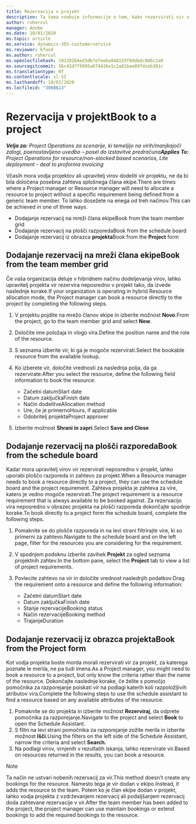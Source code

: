 ```yaml
---
title: Rezervacija v projekt
description: Ta tema vsebuje informacije o tem, kako rezervirati vir v projekt.
author: ruhercul
manager: Annbe
ms.date: 10/01/2020
ms.topic: article
ms.service: dynamics-365-customerservice
ms.reviewer: kfend
ms.author: ruhercul
ms.openlocfilehash: 19128264ed3db7efeeba948155f0ddbdc806c2a0
ms.sourcegitcommit: 56c42d7f5995a674426a1c2a81bae897dceb391c
ms.translationtype: HT
ms.contentlocale: sl-SI
ms.lasthandoff: 10/01/2020
ms.locfileid: "3908613"
---
```

# <a name="book-to-a-project"></a><span data-ttu-id="d49cb-103">Rezervacija v projekt</span><span class="sxs-lookup"><span data-stu-id="d49cb-103">Book to a project</span></span>

<span data-ttu-id="d49cb-104">_**Velja za:** Project Operations za scenarije, ki temeljijo na virih/manjkajoči zalogi, poenostavljeno uvedbo – posel do izstavitve predračuna_</span><span class="sxs-lookup"><span data-stu-id="d49cb-104">_**Applies To:** Project Operations for resource/non-stocked based scenarios, Lite deployment - deal to proforma invoicing_</span></span>

<span data-ttu-id="d49cb-105">Včasih mora vodja projektov ali upravitelj virov dodeliti vir projektu, ne da bi bila določena posebna zahteva splošnega člana ekipe.</span><span class="sxs-lookup"><span data-stu-id="d49cb-105">There are times where a Project manager or Resource manager will need to allocate a resource to project without a specific requirement being defined from a generic team member.</span></span> <span data-ttu-id="d49cb-106">To lahko dosežete na enega od treh načinov.</span><span class="sxs-lookup"><span data-stu-id="d49cb-106">This can be achieved in one of three ways.</span></span>

- <span data-ttu-id="d49cb-107">Dodajanje rezervacij na mreži člana ekipe</span><span class="sxs-lookup"><span data-stu-id="d49cb-107">Book from the team member grid</span></span>
- <span data-ttu-id="d49cb-108">Dodajanje rezervacij na plošči razporeda</span><span class="sxs-lookup"><span data-stu-id="d49cb-108">Book from the schedule board</span></span>
- <span data-ttu-id="d49cb-109">Dodajanje rezervacij iz obrazca **projekta**</span><span class="sxs-lookup"><span data-stu-id="d49cb-109">Book from the **Project** form</span></span>

## <a name="book-from-the-team-member-grid"></a><span data-ttu-id="d49cb-110">Dodajanje rezervacij na mreži člana ekipe</span><span class="sxs-lookup"><span data-stu-id="d49cb-110">Book from the team member grid</span></span>

<span data-ttu-id="d49cb-111">Če vaša organizacija deluje v hibridnem načinu dodeljevanja virov, lahko upravitelj projekta vir rezervira neposredno v projekt tako, da izvede naslednje korake.</span><span class="sxs-lookup"><span data-stu-id="d49cb-111">If your organization is operating in hybrid Resource allocation mode, the Project manager can book a resource directly to the project by completing the following steps.</span></span>

1. <span data-ttu-id="d49cb-112">V projektu pojdite na mrežo članov ekipe in izberite možnost **Novo**.</span><span class="sxs-lookup"><span data-stu-id="d49cb-112">From the project, go to the team member grid and select **New**.</span></span>
2. <span data-ttu-id="d49cb-113">Določite ime položaja in vlogo vira.</span><span class="sxs-lookup"><span data-stu-id="d49cb-113">Define the position name and the role of the resource.</span></span>
3. <span data-ttu-id="d49cb-114">S seznama izberite vir, ki ga je mogoče rezervirati.</span><span class="sxs-lookup"><span data-stu-id="d49cb-114">Select the bookable resource from the available lookup.</span></span>
4. <span data-ttu-id="d49cb-115">Ko izberete vir, določite vrednosti za naslednja polja, da ga rezervirate:</span><span class="sxs-lookup"><span data-stu-id="d49cb-115">After you select the resource, define the following field information to book the resource:</span></span>

    - <span data-ttu-id="d49cb-116">Začetni datum</span><span class="sxs-lookup"><span data-stu-id="d49cb-116">Start date</span></span>
    - <span data-ttu-id="d49cb-117">Datum zaključka</span><span class="sxs-lookup"><span data-stu-id="d49cb-117">Finish date</span></span>
    - <span data-ttu-id="d49cb-118">Način dodelitve</span><span class="sxs-lookup"><span data-stu-id="d49cb-118">Allocation method</span></span>
    - <span data-ttu-id="d49cb-119">Ure, če je primerno</span><span class="sxs-lookup"><span data-stu-id="d49cb-119">Hours, if applicable</span></span>
    - <span data-ttu-id="d49cb-120">Odobritelj projekta</span><span class="sxs-lookup"><span data-stu-id="d49cb-120">Project approver</span></span>

6. <span data-ttu-id="d49cb-121">Izberite možnost **Shrani in zapri**.</span><span class="sxs-lookup"><span data-stu-id="d49cb-121">Select **Save and Close**</span></span>

## <a name="book-from-the-schedule-board"></a><span data-ttu-id="d49cb-122">Dodajanje rezervacij na plošči razporeda</span><span class="sxs-lookup"><span data-stu-id="d49cb-122">Book from the schedule board</span></span>

<span data-ttu-id="d49cb-123">Kadar mora upravitelj virov vir rezervirati neposredno v projekt, lahko uporabi ploščo razporeda in zahtevo za projekt.</span><span class="sxs-lookup"><span data-stu-id="d49cb-123">When a Resource manager needs to book a resource directly to a project, they can use the schedule board and the project requirement.</span></span> <span data-ttu-id="d49cb-124">Zahteva projekta je zahteva za vire, katero je vedno mogoče rezervirati.</span><span class="sxs-lookup"><span data-stu-id="d49cb-124">The project requirement is a resource requirement that is always available to be booked against.</span></span> <span data-ttu-id="d49cb-125">Za rezervacijo vira neposredno v obrazec projekta na plošči razporeda dokončajte spodnje korake.</span><span class="sxs-lookup"><span data-stu-id="d49cb-125">To book directly to a project form the schedule board, complete the following steps.</span></span>

1. <span data-ttu-id="d49cb-126">Pomaknite se do plošče razporeda in na levi strani filtrirajte vire, ki so primerni za zahtevo.</span><span class="sxs-lookup"><span data-stu-id="d49cb-126">Navigate to the schedule board and on the left page, filter for the resources you are considering for the requirement.</span></span>
2. <span data-ttu-id="d49cb-127">V spodnjem podoknu izberite zavihek **Projekt** za ogled seznama projektnih zahtev.</span><span class="sxs-lookup"><span data-stu-id="d49cb-127">In the bottom pane, select the **Project** tab to view a list of project requirements.</span></span>
3. <span data-ttu-id="d49cb-128">Povlecite zahtevo na vir in določite vrednost naslednjih podatkov:</span><span class="sxs-lookup"><span data-stu-id="d49cb-128">Drag the requirement onto a resource and define the following information:</span></span>

    - <span data-ttu-id="d49cb-129">Začetni datum</span><span class="sxs-lookup"><span data-stu-id="d49cb-129">Start date</span></span>
    - <span data-ttu-id="d49cb-130">Datum zaključka</span><span class="sxs-lookup"><span data-stu-id="d49cb-130">Finish date</span></span>
    - <span data-ttu-id="d49cb-131">Stanje rezervacije</span><span class="sxs-lookup"><span data-stu-id="d49cb-131">Booking status</span></span>
    - <span data-ttu-id="d49cb-132">Način rezervacije</span><span class="sxs-lookup"><span data-stu-id="d49cb-132">Booking method</span></span>
    - <span data-ttu-id="d49cb-133">Trajanje</span><span class="sxs-lookup"><span data-stu-id="d49cb-133">Duration</span></span>

## <a name="book-from-the-project-form"></a><span data-ttu-id="d49cb-134">Dodajanje rezervacij iz obrazca projekta</span><span class="sxs-lookup"><span data-stu-id="d49cb-134">Book from the Project form</span></span>

<span data-ttu-id="d49cb-135">Kot vodja projekta boste morda morali rezervirati vir za projekt, za katerega poznate le merila, ne pa tudi imena.</span><span class="sxs-lookup"><span data-stu-id="d49cb-135">As a Project manager, you might need to book a resource to a project, but only know the criteria rather than the name of the resource.</span></span> <span data-ttu-id="d49cb-136">Dokončajte naslednje korake, če želite s pomočjo pomočnika za razporejanje poiskati vir na podlagi katerih koli razpoložljivih atributov vira.</span><span class="sxs-lookup"><span data-stu-id="d49cb-136">Complete the following steps to use the schedule assistant to find a resource based on any available attributes of the resource.</span></span> 

1. <span data-ttu-id="d49cb-137">Pomaknite se do projekta in izberite možnost **Rezerviraj**, da odprete pomočnika za razporejanje.</span><span class="sxs-lookup"><span data-stu-id="d49cb-137">Navigate to the project and select **Book** to open the Schedule Assistant.</span></span>
2. <span data-ttu-id="d49cb-138">S filtri na levi strani pomočnika za razporejanje zožite merila in izberite možnost **Išči.**</span><span class="sxs-lookup"><span data-stu-id="d49cb-138">Using the filters on the left side of the Schedule Assistant, narrow the criteria and select **Search.**</span></span>
3. <span data-ttu-id="d49cb-139">Na podlagi virov, vrnjenih v rezultatih iskanja, lahko rezervirate vir.</span><span class="sxs-lookup"><span data-stu-id="d49cb-139">Based on resources returned in the results, you can book a resource.</span></span>

> [!NOTE]
> <span data-ttu-id="d49cb-140">Ta način ne ustvari nobenih rezervacij za vir.</span><span class="sxs-lookup"><span data-stu-id="d49cb-140">This method doesn't create any bookings for the resource.</span></span> <span data-ttu-id="d49cb-141">Namesto tega je vir dodan v ekipo.</span><span class="sxs-lookup"><span data-stu-id="d49cb-141">Instead, it adds the resource to the team.</span></span> <span data-ttu-id="d49cb-142">Potem ko je član ekipe dodan v projekt, lahko vodja projekta z vzdrževanjem rezervacij ali podaljšanjem rezervacij doda zahtevane rezervacije v vir.</span><span class="sxs-lookup"><span data-stu-id="d49cb-142">After the team member has been added to the project, the project manager can use maintain bookings or extend bookings to add the required bookings to the resource.</span></span>
